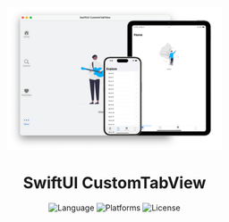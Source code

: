<div align="center">

<img src=".github/images/header.png" height="256"/>

# SwiftUI CustomTabView

![Language](https://img.shields.io/badge/Swift-5.7-orange.svg)
![Platforms](https://img.shields.io/badge/Platforms-iOS%2013+,%20macOS%2010.15+-white?labelColor=gray&style=flat)
![License](https://img.shields.io/badge/License-MIT-white?labelColor=blue&style=flat)

</div>
